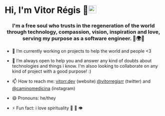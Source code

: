 <h1> Hi, I'm Vitor Régis 🦅<img src="https://media.giphy.com/media/hvRJCLFzcasrR4ia7z/giphy.gif" width="25px"> </h1>


<h3 align="center">I'm a free soul who trusts in the regeneration of the world through technology, compassion, vision, inspiration and love, serving my purpose as a software engineer. 🦅🌍✨</h3>

- 🔭 I’m currently working on projects to help the world and people <3

- 🌱 I’m always open to help you and answer any kind of doubts about technologies and things i know. I'm alsoo looking to collaborate on any kind of project with a good purpose! :)

- 📫 How to reach me: [vitorr.dev](https://vitorr.dev) (website) [@vitorregisrr](https://twitter.com/vitorregisrr) (twitter) and [@caminomedicina](https://www.instagram.com/caminomedicina/) (instagram)

- 😄 Pronouns: he/they
 
- ⚡ Fun fact: i love spirituality  🧝 🧙 👁️
